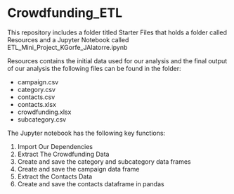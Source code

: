 # Crowdfunding_ETL

This repository includes a folder titled Starter Files that holds a folder called Resources and a Jupyter Notebook called ETL_Mini_Project_KGorfe_JAlatorre.ipynb 

Resources contains the initial data used for our analysis and the final output of our analysis the following files can be found in the folder:
- campaign.csv
- category.csv
- contacts.csv
- contacts.xlsx
- crowdfunding.xlsx
- subcategory.csv

The Jupyter notebook has the following key functions:

1. Import Our Dependencies
2. Extract The Crowdfunding Data
3. Create and save the category and subcategory data frames
4. Create and save the campaign data frame
5. Extract the Contacts Data
6. Create and save the contacts dataframe in pandas

